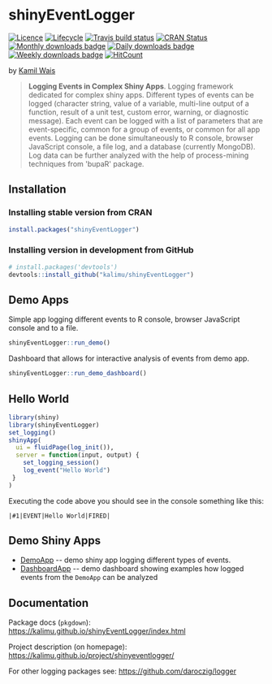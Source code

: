
<!-- README.md is generated from README.Rmd. Please edit that file -->
shinyEventLogger
================

[![Licence](https://img.shields.io/badge/licence-MIT-blue.svg)](https://www.r-project.org/Licenses/MIT) [![Lifecycle](https://img.shields.io/badge/lifecycle-experimental-organge.svg)](https://www.tidyverse.org/lifecycle/) [![Travis build status](https://travis-ci.org/kalimu/shinyEventLogger.svg?branch=master)](https://travis-ci.org/kalimu/shinyEventLogger) [![CRAN Status](https://www.r-pkg.org/badges/version-ago/shinyEventLogger)](https://cran.r-project.org/package=shinyEventLogger) <!-- [![CRAN Checks](https://cranchecks.info/badges/summary/shinyEventLogger)](https://cran.r-project.org/web/checks/check_results_shinyEventLogger.html) --> [![Monthly downloads badge](http://cranlogs.r-pkg.org/badges/last-month/shinyEventLogger)](https://cran.r-project.org/package=shinyEventLogger) [![Daily downloads badge](https://cranlogs.r-pkg.org/badges/last-day/shinyEventLogger?color=blue)](https://CRAN.R-project.org/package=shinyEventLogger) [![Weekly downloads badge](https://cranlogs.r-pkg.org/badges/last-week/shinyEventLogger?color=blue)](https://CRAN.R-project.org/package=shinyEventLogger) [![HitCount](http://hits.dwyl.io/kalimu/shinyEventLogger.svg)](http://hits.dwyl.io/kalimu/shinyEventLogger)

by [Kamil Wais](https://kalimu.github.io/)

> **Logging Events in Complex Shiny Apps**. Logging framework dedicated for complex shiny apps. Different types of events can be logged (character string, value of a variable, multi-line output of a function, result of a unit test, custom error, warning, or diagnostic message). Each event can be logged with a list of parameters that are event-specific, common for a group of events, or common for all app events. Logging can be done simultaneously to R console, browser JavaScript console, a file log, and a database (currently MongoDB). Log data can be further analyzed with the help of process-mining techniques from 'bupaR' package.

Installation
------------

### Installing stable version from CRAN

``` r
install.packages("shinyEventLogger")
```

### Installing version in development from GitHub

``` r
# install.packages('devtools')
devtools::install_github("kalimu/shinyEventLogger")
```

Demo Apps
---------

Simple app logging different events to R console, browser JavaScript console and to a file.

``` r
shinyEventLogger::run_demo()
```

Dashboard that allows for interactive analysis of events from demo app.

``` r
shinyEventLogger::run_demo_dashboard()
```

Hello World
-----------

``` r
library(shiny)
library(shinyEventLogger)
set_logging()
shinyApp(
  ui = fluidPage(log_init()),
  server = function(input, output) {
    set_logging_session()
    log_event("Hello World")
 }
)
```

Executing the code above you should see in the console something like this:

    |#1|EVENT|Hello World|FIRED|

Demo Shiny Apps
---------------

-   [DemoApp](https://kalimu.shinyapps.io/demoapp/) -- demo shiny app logging different types of events.
-   [DashboardApp](https://kalimu.shinyapps.io/dashboardapp/) -- demo dashboard showing examples how logged events from the `DemoApp` can be analyzed

Documentation
-------------

Package docs (`pkgdown`): <https://kalimu.github.io/shinyEventLogger/index.html>

Project description (on homepage): <https://kalimu.github.io/project/shinyeventlogger/>

For other logging packages see: <https://github.com/daroczig/logger>
